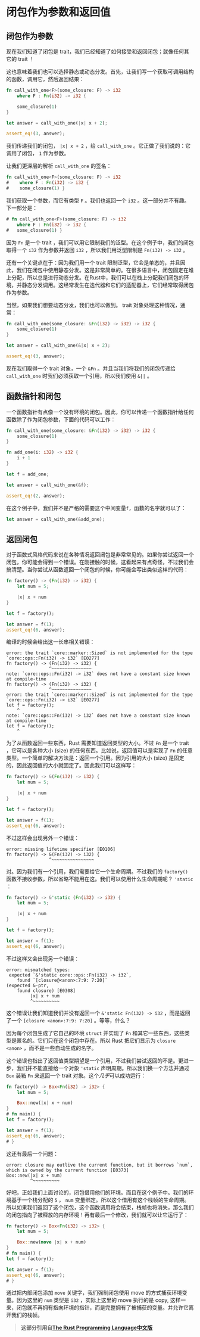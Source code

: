 # 闭包作为参数和返回值

## 闭包作为参数

现在我们知道了闭包是 trait，我们已经知道了如何接受和返回闭包；就像任何其它的 trait ！

这也意味着我们也可以选择静态或动态分发。首先，让我们写一个获取可调用结构的函数，调用它，然后返回结果：

```rust
fn call_with_one<F>(some_closure: F) -> i32
    where F : Fn(i32) -> i32 {

    some_closure(1)
}

let answer = call_with_one(|x| x + 2);

assert_eq!(3, answer);
```

我们传递我们的闭包， `|x| x + 2` ，给 `call_with_one` 。它正做了我们说的：它调用了闭包， `1` 作为参数。

让我们更深层的解析 `call_with_one` 的签名：

```rust
fn call_with_one<F>(some_closure: F) -> i32
#    where F : Fn(i32) -> i32 {
#    some_closure(1) }
```

我们获取一个参数，而它有类型 `F` 。我们也返回一个 `i32` 。这一部分并不有趣。下一部分是：

```rust
# fn call_with_one<F>(some_closure: F) -> i32
    where F : Fn(i32) -> i32 {
#   some_closure(1) }
```

因为 `Fn` 是一个 trait ，我们可以用它限制我们的泛型。在这个例子中，我们的闭包取得一个 `i32` 作为参数并返回 `i32` ，所以我们用泛型限制是 `Fn(i32) -> i32` 。

还有一个关键点在于：因为我们用一个 trait 限制泛型，它会是单态的，并且因此，我们在闭包中使用静态分发。这是非常简单的。在很多语言中，闭包固定在堆上分配，所以总是进行动态分发。在Rust中，我们可以在栈上分配我们闭包的环境，并静态分发调用。这经常发生在迭代器和它们的适配器上，它们经常取得闭包作为参数。

当然，如果我们想要动态分发，我们也可以做到。 trait 对象处理这种情况，通常：

```rust
fn call_with_one(some_closure: &Fn(i32) -> i32) -> i32 {
    some_closure(1)
}

let answer = call_with_one(&|x| x + 2);

assert_eq!(3, answer);
```

现在我们取得一个 trait 对象，一个 `&Fn` 。并且当我们将我们的闭包传递给 `call_with_one` 时我们必须获取一个引用，所以我们使用 `&||` 。

## 函数指针和闭包

一个函数指针有点像一个没有环境的闭包。因此，你可以传递一个函数指针给任何函数除了作为闭包参数，下面的代码可以工作：

```rust
fn call_with_one(some_closure: &Fn(i32) -> i32) -> i32 {
    some_closure(1)
}

fn add_one(i: i32) -> i32 {
    i + 1
}

let f = add_one;

let answer = call_with_one(&f);

assert_eq!(2, answer);
```

在这个例子中，我们并不是严格的需要这个中间变量`f`，函数的名字就可以了：

```rust
let answer = call_with_one(&add_one);
```

## 返回闭包

对于函数式风格代码来说在各种情况返回闭包是非常常见的。如果你尝试返回一个闭包，你可能会得到一个错误。在刚接触的时候，这看起来有点奇怪，不过我们会搞清楚。当你尝试从函数返回一个闭包的时候，你可能会写出类似这样的代码：

```rust
fn factory() -> (Fn(i32) -> i32) {
    let num = 5;

    |x| x + num
}

let f = factory();

let answer = f(1);
assert_eq!(6, answer);
```

编译的时候会给出这一长串相关错误：

```text
error: the trait `core::marker::Sized` is not implemented for the type
`core::ops::Fn(i32) -> i32` [E0277]
fn factory() -> (Fn(i32) -> i32) {
                ^~~~~~~~~~~~~~~~
note: `core::ops::Fn(i32) -> i32` does not have a constant size known at compile-time
fn factory() -> (Fn(i32) -> i32) {
                ^~~~~~~~~~~~~~~~
error: the trait `core::marker::Sized` is not implemented for the type `core::ops::Fn(i32) -> i32` [E0277]
let f = factory();
    ^
note: `core::ops::Fn(i32) -> i32` does not have a constant size known at compile-time
let f = factory();
    ^
```

为了从函数返回一些东西，Rust 需要知道返回类型的大小。不过 `Fn` 是一个 trait ，它可以是各种大小 (size) 的任何东西。比如说，返回值可以是实现了 `Fn` 的任意类型。一个简单的解决方法是：返回一个引用。因为引用的大小 (size) 是固定的，因此返回值的大小就固定了。因此我们可以这样写：

```rust
fn factory() -> &(Fn(i32) -> i32) {
    let num = 5;

    |x| x + num
}

let f = factory();

let answer = f(1);
assert_eq!(6, answer);
```

不过这样会出现另外一个错误：

```text
error: missing lifetime specifier [E0106]
fn factory() -> &(Fn(i32) -> i32) {
                ^~~~~~~~~~~~~~~~~
```

对。因为我们有一个引用，我们需要给它一个生命周期。不过我们的 `factory()` 函数不接收参数，所以省略不能用在这。我们可以使用什么生命周期呢？ `'static` ：

```rust
fn factory() -> &'static (Fn(i32) -> i32) {
    let num = 5;

    |x| x + num
}

let f = factory();

let answer = f(1);
assert_eq!(6, answer);
```

不过这样又会出现另一个错误：

```text
error: mismatched types:
 expected `&'static core::ops::Fn(i32) -> i32`,
    found `[closure@<anon>:7:9: 7:20]`
(expected &-ptr,
    found closure) [E0308]
         |x| x + num
         ^~~~~~~~~~~

```

这个错误让我们知道我们并没有返回一个 `&'static Fn(i32) -> i32` ，而是返回了一个 `[closure <anon>:7:9: 7:20]` 。等等，什么？

因为每个闭包生成了它自己的环境 `struct` 并实现了 `Fn` 和其它一些东西，这些类型是匿名的。它们只在这个闭包中存在。所以 Rust 把它们显示为 `closure <anon>` ，而不是一些自动生成的名字。

这个错误也指出了返回值类型期望是一个引用，不过我们尝试返回的不是。更进一步，我们并不能直接给一个对象 `'static` 声明周期。所以我们换一个方法并通过 `Box` 装箱 `Fn` 来返回一个 trait 对象。这个*几乎*可以成功运行：

```rust
fn factory() -> Box<Fn(i32) -> i32> {
    let num = 5;

    Box::new(|x| x + num)
}
# fn main() {
let f = factory();

let answer = f(1);
assert_eq!(6, answer);
# }
```

这还有最后一个问题：

```text
error: closure may outlive the current function, but it borrows `num`,
which is owned by the current function [E0373]
Box::new(|x| x + num)
         ^~~~~~~~~~~
```

好吧，正如我们上面讨论的，闭包借用他们的环境。而且在这个例子中。我们的环境基于一个栈分配的 `5` ， `num` 变量绑定。所以这个借用有这个栈帧的生命周期。所以如果我们返回了这个闭包，这个函数调用将会结束，栈帧也将消失，那么我们的闭包指向了被释放的内存环境！再有最后一个修改，我们就可以让它运行了：

```rust
fn factory() -> Box<Fn(i32) -> i32> {
    let num = 5;

    Box::new(move |x| x + num)
}
# fn main() {
let f = factory();

let answer = f(1);
assert_eq!(6, answer);
# }
```

通过把内部闭包添加 `move` 关键字，我们强制闭包使用 move 的方式捕获环境变量。因为这里的 `num` 类型是 `i32` ，实际上这里的 move 执行的是 copy, 这样一来，闭包就不再拥有指向环境的指针，而是完整拥有了被捕获的变量。并允许它离开我们的栈帧。

> **这部分引用自[The Rust Programming Language中文版](https://github.com/KaiserY/rust-book-chinese/blob/master/content/Closures%20%E9%97%AD%E5%8C%85.md)**
